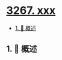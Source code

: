 # [3267. xxx](https://github.com/Tdahuyou/TNotes.leetcode/tree/main/notes/3267.%20xxx)

<!-- region:toc -->

- [1. 📝 概述](#1--概述)

<!-- endregion:toc -->

## 1. 📝 概述
